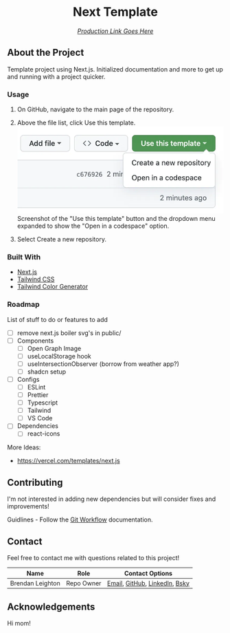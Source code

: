 
<!-- 
	MARKDOWN LINKS & IMAGES
-->
[varcel_deployment]: https://vercel.com/brendans-projects-b7be8ea1/portfolio/AHaEm1VqFhDH4mdmAn5mEtXSAuAg
[live_app]: https://portfolio-cx5lfirv7-brendans-projects-b7be8ea1.vercel.app/
[git_workflow]: ./docs/GIT_WORKFLOW.md
[use_template_button]: ./docs/assets/use-this-template-button.webp

<!-- 
	PROJECT TITLE
	A name that explains the subject
-->
<div align='center'>
    
# Next Template

*[Production Link Goes Here][live_app]*

</div>

<!-- 
	ABOUT THE PROJECT
	
	1. What does the project do specifically?
	2. Provide context and add links to explainer content a newb would find helpful.
	3. Subsection; A list of features
-->
## About the Project

Template project using Next.js. Initialized documentation and more to get up and running with a project quicker. 

### Usage

1. On GitHub, navigate to the main page of the repository.

2. Above the file list, click Use this template.
![use_template_button]
Screenshot of the "Use this template" button and the dropdown menu expanded to show the "Open in a codespace" option.

3. Select Create a new repository.


### Built With

- [Next.js](https://nextjs.org/learn)
- [Tailwind CSS](https://tailwindcss.com/)
- [Tailwind Color Generator](https://uicolors.app/create)

<!-- Optional "Built With" technologies - uncomment or delete -->
<!-- 
- [React Typescript Cheatsheet](https://react-typescript-cheatsheet.netlify.app/docs/basic/setup)
- [Lucide Icons](https://lucide.dev/icons/)
- [React Icons](https://react-icons.github.io/react-icons/)
- [Shadcn Theming](https://ui.shadcn.com/docs/theming) 
-->

### Roadmap

List of stuff to do or features to add

- [ ] remove next.js boiler svg's in public/
- [ ] Components
  - [ ] Open Graph Image
  - [ ] useLocalStorage hook
  - [ ] useIntersectionObserver (borrow from weather app?)
  - [ ] shadcn setup
- [ ] Configs
  - [ ] ESLint
  - [ ] Prettier
  - [ ] Typescript
  - [ ] Tailwind
  - [ ] VS Code
- [ ] Dependencies
  - [ ] react-icons

More Ideas:
- https://vercel.com/templates/next.js

## Contributing

I'm not interested in adding new dependencies but will consider fixes and improvements!

Guidlines - Follow the [Git Workflow][git_workflow] documentation.

## Contact

Feel free to contact me with questions related to this project!

| Name             | Role       | Contact Options                                                                                                                                                                               |
| ---------------- | ---------- | --------------------------------------------------------------------------------------------------------------------------------------------------------------------------------------------- |
| Brendan Leighton | Repo Owner | [Email](br3ndan.l8n@gmail.com), [GitHub](https://github.com/Brendan-Leighton), [LinkedIn](https://www.linkedin.com/in/brendan-leighton/), [Bsky](https://bsky.app/profile/brenzy.bsky.social) |

## Acknowledgements

Hi mom!